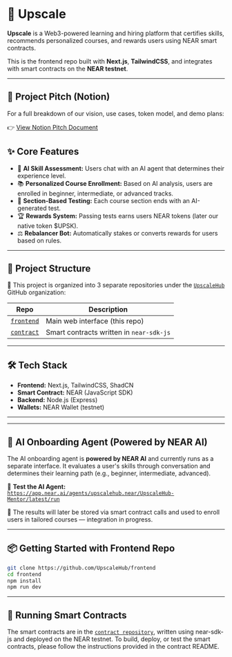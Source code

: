 # 🚀 Upscale

**Upscale** is a Web3-powered learning and hiring platform that certifies skills, recommends personalized courses, and rewards users using NEAR smart contracts.

This is the frontend repo built with **Next.js**, **TailwindCSS**, and integrates with smart contracts on the **NEAR testnet**.

---

## 📄 Project Pitch (Notion)

For a full breakdown of our vision, use cases, token model, and demo plans:

👉 [View Notion Pitch Document](https://www.notion.so/Upscale-Project-Pitch-Pre-Document-Overview-Presented-by-the-Upscale-Team-22408492f17280feb0fefe7b846640ed)

## ✨ Core Features

- 🧠 **AI Skill Assessment:** Users chat with an AI agent that determines their experience level.
- 📚 **Personalized Course Enrollment:** Based on AI analysis, users are enrolled in beginner, intermediate, or advanced tracks.
- 🎯 **Section-Based Testing:** Each course section ends with an AI-generated test.
- 🏆 **Rewards System:** Passing tests earns users NEAR tokens (later our native token $UPSK).
- ⚖️ **Rebalancer Bot:** Automatically stakes or converts rewards for users based on rules.

---

## 📁 Project Structure

🔹 This project is organized into 3 separate repositories under the [`UpscaleHub`](https://github.com/UpscaleHub) GitHub organization:

| Repo        | Description                                      |
|-------------|--------------------------------------------------|
| [`frontend`](https://github.com/UpscaleHub/frontend) | Main web interface (this repo) |
| [`contract`](https://github.com/UpscaleHub/contract)  | Smart contracts written in `near-sdk-js` |

---

## 🛠 Tech Stack

- **Frontend:** Next.js, TailwindCSS, ShadCN
- **Smart Contract:** NEAR (JavaScript SDK)
- **Backend:** Node.js (Express)
- **Wallets:** NEAR Wallet (testnet)

---

---

## 🤖 AI Onboarding Agent (Powered by NEAR AI)

The AI onboarding agent is **powered by NEAR AI** and currently runs as a separate interface. It evaluates a user's skills through conversation and determines their learning path (e.g., beginner, intermediate, advanced).

🔗 **Test the AI Agent:** [`https://app.near.ai/agents/upscalehub.near/UpscaleHub-Mentor/latest/run`](https://app.near.ai/agents/upscalehub.near/UpscaleHub-Mentor/latest/run)

🧠 The results will later be stored via smart contract calls and used to enroll users in tailored courses — integration in progress.

---

## 📦 Getting Started with Frontend Repo

```bash
git clone https://github.com/UpscaleHub/frontend
cd frontend
npm install
npm run dev
```
---

## 📜 Running Smart Contracts
The smart contracts are in the [`contract repository`](https://github.com/UpscaleHub/contract), written using near-sdk-js and deployed on the NEAR testnet.
To build, deploy, or test the smart contracts, please follow the instructions provided in the contract README.
